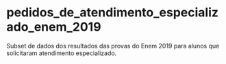 # pedidos_de_atendimento_especializado_enem_2019

Subset de dados dos resultados das provas do Enem 2019 para alunos que solicitaram atendimento especializado.
